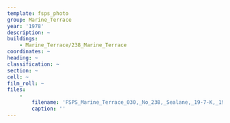 ```yaml
---
template: fsps_photo
group: Marine_Terrace
year: '1978'
description: ~
buildings:
    - Marine_Terrace/238_Marine_Terrace
coordinates: ~
heading: ~
classification: ~
section: ~
cell: ~
film_roll: ~
files:
    -
        filename: 'FSPS_Marine_Terrace_030,_No_238,_Sealane,_19-7-K,_1978.png'
        caption: ''
---
```

